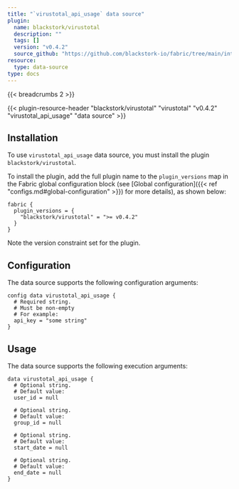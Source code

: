 ```yaml
---
title: "`virustotal_api_usage` data source"
plugin:
  name: blackstork/virustotal
  description: ""
  tags: []
  version: "v0.4.2"
  source_github: "https://github.com/blackstork-io/fabric/tree/main/internal/virustotal/"
resource:
  type: data-source
type: docs
---
```


{{< breadcrumbs 2 >}}

{{< plugin-resource-header "blackstork/virustotal" "virustotal" "v0.4.2" "virustotal_api_usage" "data source" >}}

## Installation

To use `virustotal_api_usage` data source, you must install the plugin `blackstork/virustotal`.

To install the plugin, add the full plugin name to the `plugin_versions` map in the Fabric global configuration block (see [Global configuration]({{< ref "configs.md#global-configuration" >}}) for more details), as shown below:

```hcl
fabric {
  plugin_versions = {
    "blackstork/virustotal" = ">= v0.4.2"
  }
}
```

Note the version constraint set for the plugin.

## Configuration

The data source supports the following configuration arguments:

```hcl
config data virustotal_api_usage {
  # Required string.
  # Must be non-empty
  # For example:
  api_key = "some string"
}
```

## Usage

The data source supports the following execution arguments:

```hcl
data virustotal_api_usage {
  # Optional string.
  # Default value:
  user_id = null

  # Optional string.
  # Default value:
  group_id = null

  # Optional string.
  # Default value:
  start_date = null

  # Optional string.
  # Default value:
  end_date = null
}
```